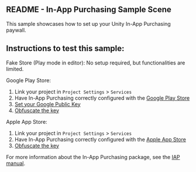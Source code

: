 ## README - In-App Purchasing Sample Scene

This sample showcases how to set up your Unity In-App Purchasing paywall.

## Instructions to test this sample:

Fake Store (Play mode in editor):
No setup required, but functionalities are limited.

Google Play Store:
1. Link your project in `Project Settings` > `Services`
2. Have In-App Purchasing correctly configured with
   the [Google Play Store](https://docs.unity3d.com/Packages/com.unity.purchasing@4.12/manual/UnityIAPGoogleConfiguration.html)
3. [Set your Google Public Key](https://docs.unity3d.com/Packages/com.unity.purchasing@4.12/manual/GooglePublicKey.html)
4. [Obfuscate the key](https://docs.unity3d.com/Packages/com.unity.purchasing@4.12/manual/UnityIAPValidatingReceipts.html)

Apple App Store:
1. Link your project in `Project Settings` > `Services`
2. Have In-App Purchasing correctly configured with the [Apple App Store](https://docs.unity3d.com/Packages/com.unity.purchasing@4.12/manual/UnityIAPAppleConfiguration.html)
3. [Obfuscate the key](https://docs.unity3d.com/Packages/com.unity.purchasing@4.12/manual/UnityIAPValidatingReceipts.html)

For more information about the In-App Purchasing package, see the [IAP manual](https://docs.unity.com/ugs/en-us/manual/iap/manual/overview).
